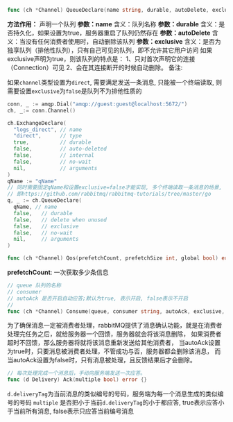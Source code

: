 
``` go
func (ch *Channel) QueueDeclare(name string, durable, autoDelete, exclusive, noWait bool, args Table) (Queue, error) {}
```
**方法作用：**
声明一个队列
**参数：name**
含义：队列名称
**参数：durable**
含义：是否持久化，如果设置为true，服务器重启了队列仍然存在
**参数：autoDelete**
含义：当没有任何消费者使用时，自动删除该队列
**参数：exclusive**
含义：是否为独享队列（排他性队列），只有自己可见的队列，即不允许其它用户访问
如果exclusive声明为true，则该队列的特点是：
1、只对首次声明它的连接（Connection）可见
2、会在其连接断开的时候自动删除。
备注:

如果`channel`类型设置为`direct`, 需要满足发送一条消息, 只能被一个终端读取, 则需要设置`exclusive`为`false`是队列不为排他性质的
``` go
conn, _ := amqp.Dial("amqp://guest:guest@localhost:5672/")
ch, _:= conn.Channel()

ch.ExchangeDeclare(
  "logs_direct", // name
  "direct",      // type
  true,          // durable
  false,         // auto-deleted
  false,         // internal
  false,         // no-wait
  nil,           // arguments
)
qName := "qName"
// 同时需要固定qName和设置exclusive=false才能实现, 多个终端读取一条消息的场景, 也就是入门示例2的场景
// 即https://github.com/rabbitmq/rabbitmq-tutorials/tree/master/go
q, _ := ch.QueueDeclare(
  qName, // name
  false,   // durable
  false,   // delete when unused
  false,   // exclusive
  false,   // no-wait
  nil,     // arguments
)
```

``` go
func (ch *Channel) Qos(prefetchCount, prefetchSize int, global bool) error {}
```
**prefetchCount**: 一次获取多少条信息

``` go
// queue 队列的名称
// consumer
// autoAck 是否开启自动应答;默认为true, 表示开启, false表示不开启
//
func (ch *Channel) Consume(queue, consumer string, autoAck, exclusive, noLocal, noWait bool, args Table) (<-chan Delivery, error) {}
```

为了确保消息一定被消费者处理，rabbitMQ提供了消息确认功能，就是在消费者处理完任务之后，就给服务器一个回馈，服务器就会将该消息删除，
如果消费者超时不回馈，那么服务器将就将该消息重新发送给其他消费者，
当autoAck设置为true时，只要消息被消费者处理，不管成功与否，服务器都会删除该消息，
而当autoAck设置为false时，只有消息被处理，且反馈结果后才会删除。

```go
// 每次处理完成一个消息后，手动向服务端发送一次应答。
func (d Delivery) Ack(multiple bool) error {}
```
`d.deliveryTag`为当前消息的类似编号的号码，服务端为每一个消息生成的类似编号的号码
`multiple` 是否把小于当前`d.deliveryTag`的小于都应答, true表示应答小于当前所有消息, false表示只应答当前编号消息


